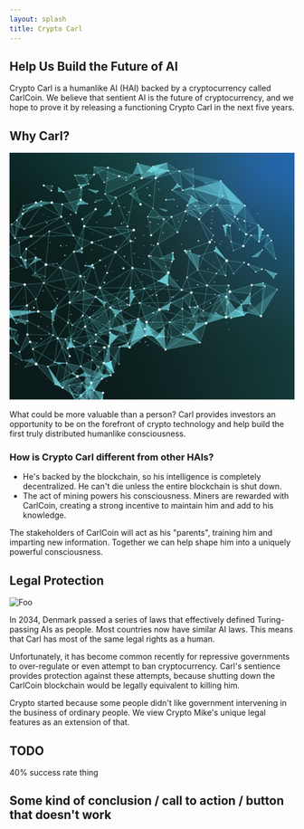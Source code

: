 ```yaml
---
layout: splash
title: Crypto Carl
---
```


## Help Us Build the Future of AI

Crypto Carl is a humanlike AI (HAI) backed by a cryptocurrency called CarlCoin.
We believe that sentient AI is the future of cryptocurrency, and we hope to
prove it by releasing a functioning Crypto Carl in the next five years.

## Why Carl?

![Foo](assets/brain.png "Foo")

What could be more valuable than a person? Carl provides investors an opportunity to be on the forefront of crypto technology and help build the first truly distributed humanlike consciousness.

### How is Crypto Carl different from other HAIs?

- He's backed by the blockchain, so his intelligence is completely 
decentralized. He can't die unless the entire blockchain is shut down.
- The act of mining powers his consciousness. Miners are rewarded with
  CarlCoin, creating a strong incentive to maintain him and add to his 
  knowledge.

The stakeholders of CarlCoin will act as his "parents", training him and 
imparting new information. 
Together we can help shape him into a uniquely powerful consciousness.


## Legal Protection

![Foo](assets/books.avif "Foo")

In 2034, Denmark passed a series of laws that effectively defined Turing-passing AIs as people. Most countries now have similar AI laws. This means that Carl has most of the same legal rights as a human.

Unfortunately, it has become common recently for repressive governments to
over-regulate or even attempt to ban cryptocurrency. Carl's sentience provides
protection against these attempts, because shutting down the CarlCoin
blockchain would be legally equivalent to killing him.

Crypto started because some people didn't like government intervening in the business of ordinary people. We view Crypto Mike's unique legal features as an extension of that.

## TODO

40% success rate thing

## Some kind of conclusion / call to action / button that doesn't work
